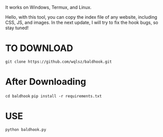 It works on Windows, Termux, and Linux.

Hello, with this tool, you can copy the index file of any website, including CSS, JS, and images. In the next update, I will try to fix the hook bugs, so stay tuned!

# TO DOWNLOAD
`git clone https://github.com/wqlsz/baldhook.git`
# After Downloading
`cd baldhook`
`pip install -r requirements.txt`
# USE
`python baldhook.py`
